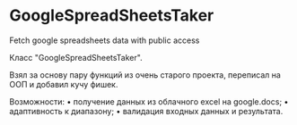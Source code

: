 # GoogleSpreadSheetsTaker
Fetch google spreadsheets data with public access

Класс "GoogleSpreadSheetsTaker".

Взял за основу пару функций из очень старого проекта, переписал на ООП и добавил кучу фишек.

Возможности:
• получение данных из облачного excel на google.docs;
• адаптивность к диапазону;
• валидация входных данных и результата.
